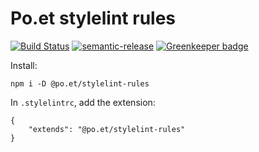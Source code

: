 # Po.et stylelint rules

[![Build Status](https://travis-ci.org/poetapp/stylelint-rules.svg?branch=master)](https://travis-ci.org/poetapp/stylelint-rules)
[![semantic-release](https://img.shields.io/badge/%20%20%F0%9F%93%A6%F0%9F%9A%80-semantic--release-e10079.svg)](https://github.com/semantic-release/semantic-release) [![Greenkeeper badge](https://badges.greenkeeper.io/poetapp/stylelint-rules.svg)](https://greenkeeper.io/)

Install:

```
npm i -D @po.et/stylelint-rules
```

In  `.stylelintrc`, add the extension:

```
{
    "extends": "@po.et/stylelint-rules"
}
```
